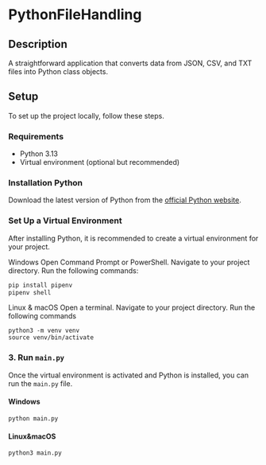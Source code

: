 # PythonFileHandling

## Description
A straightforward application that converts data from JSON, CSV, and TXT files into Python class objects.

## Setup

To set up the project locally, follow these steps.

### Requirements

- Python 3.13
- Virtual environment (optional but recommended)

### Installation Python
Download the latest version of Python from the [official Python website](https://www.python.org/downloads/).

### Set Up a Virtual Environment
After installing Python, it is recommended to create a virtual environment for your project.

Windows
Open Command Prompt or PowerShell.
Navigate to your project directory.
Run the following commands:
```bash
pip install pipenv
pipenv shell
```

Linux & macOS
Open a terminal.
Navigate to your project directory.
Run the following commands

```
python3 -m venv venv
source venv/bin/activate
```

### 3. Run `main.py`

Once the virtual environment is activated and Python is installed, you can run the `main.py` file.

#### **Windows**

```
python main.py
```

#### **Linux&macOS**

```
python3 main.py
```


